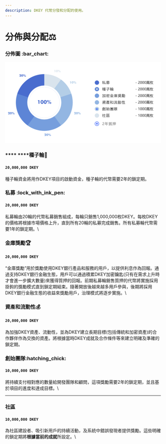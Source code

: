 ```yaml
---
description: DKEY 代幣分發和分配的使用。
---
```


# 分佈與分配⚖️

### 分佈圖  :bar\_chart:&#x20;

![](../.gitbook/assets/chart-cnt.png)

### **** ****種子輪:seedling:&#x20;

#### **`20,000,000 DKEY`**

種子輪資金將用作DKEY項目的啟動資金，種子輪的代幣需要2年的鎖定期。

### 私募 :lock\_with\_ink\_pen:&#x20;

#### **`20,000,000 DKEY`**

私募輪由20輪的代幣私募銷售組成，每輪只銷售1,000,000枚DKEY。每枚DKEY的價格將根據市場價格上升，直到所有20輪的私募完成銷售。所有私募輪代幣需要1年的鎖定期。\


### 金庫獎勵:trophy:&#x20;

#### **`20,000,000 DKEY`**

“金庫獎勵”用於獎勵使用DKEY銀行產品和服務的用戶，以提供利息作為回報。通過支持DKEY銀行金融生態，用戶可以通過積累DKEY加密鑰匙(只有在需求上升時才會進一步擴大數量)來獲得質押的回報。前期私募輪銷售質押的代幣將實施採用掛鉤的獎勵模式直到鎖定期結束。隨著開放後越來越多用戶參與，後期將採用DKEY銀行金融生態的收益來獎勵用戶，治理模式將逐步實施。\


### 資產和流動性:moneybag:&#x20;

#### **`20,000,000 DKEY`**

為加強DKEY資產、流動性，並為DKEY建立長期目標(包括傳統和加密資產)的合作夥伴作為交換的資產。將根據當時DKEY成就及合作條件等來建立明確及準確的鎖定期。

### 創始團隊:hatching\_chick:&#x20;

#### **`10,000,000 DKEY`**

將持續支付相對應的數量給開發團隊和顧問，這項獎勵需要2年的鎖定期，並且基於項目的進度和達成目標。\
****

### 社區

#### **`10,000,000 DKEY`**

為社區建設者、吸引新用戶的持續活動，及系統中錯誤發現者提供獎勵。這些明確的鎖定期將**根據當前的成就**所設定。\
